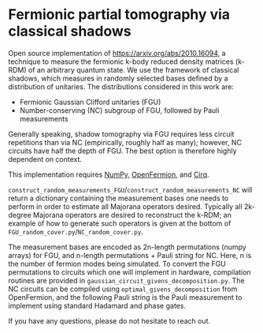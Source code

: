 # Fermionic partial tomography via classical shadows

Open source implementation of https://arxiv.org/abs/2010.16094, a technique to measure the fermionic k-body reduced density matrices (k-RDM) of an arbitrary quantum state. We use the framework of classical shadows, which measures in randomly selected bases defined by a distribution of unitaries. The distributions considered in this work are:

* Fermionic Gaussian Clifford unitaries (FGU)
* Number-conserving (NC) subgroup of FGU, followed by Pauli measurements

Generally speaking, shadow tomography via FGU requires less circuit repetitions than via NC (empirically, roughly half as many); however, NC circuits have half the depth of FGU. The best option is therefore highly dependent on context.

This implementation requires [NumPy](https://numpy.org/), [OpenFermion](https://quantumai.google/openfermion), and [Cirq](https://quantumai.google/cirq).

`construct_random_measurements_FGU`/`construct_random_measurements_NC` will return a dictionary containing the measurement bases one needs to perform in order to estimate all Majorana operators desired. Typically all 2k-degree Majorana operators are desired to reconstruct the k-RDM; an example of how to generate such operators is given at the bottom of `FGU_random_cover.py`/`NC_random_cover.py`.

The measurement bases are encoded as 2n-length permutations (numpy arrays) for FGU, and n-length permutations + Pauli string for NC. Here, n is the number of fermion modes being simulated. To convert the FGU permutations to circuits which one will implement in hardware, compilation routines are provided in `gaussian_circuit_givens_decomposition.py`. The NC circuits can be compiled using `optimal_givens_decomposition` from OpenFermion, and the following Pauli string is the Pauli measurement to implement using standard Hadamard and phase gates.

If you have any questions, please do not hesitate to reach out.
